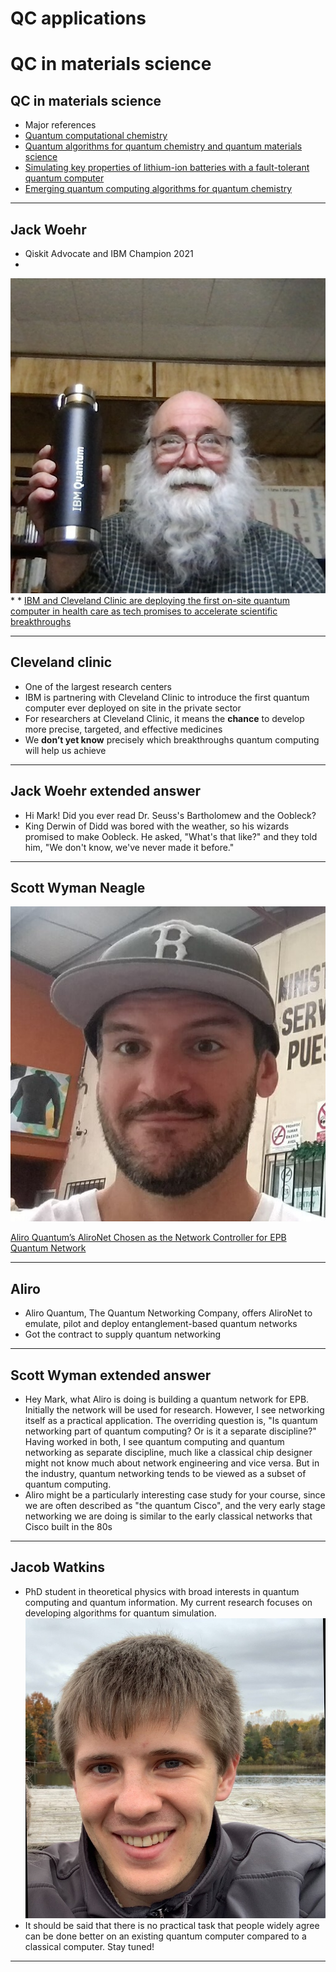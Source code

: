 # QC applications

# QC in materials science

## QC in materials science

* Major references
* [Quantum computational chemistry](https://arxiv.org/pdf/1808.10402.pdf)
* [Quantum algorithms for quantum chemistry and quantum materials science](https://arxiv.org/pdf/2001.03685.pdf)
* [Simulating key properties of lithium-ion batteries with a fault-tolerant quantum computer](https://personal.us.es/norge/papers/Phys_Rev_A_106_032428.pdf)
* [Emerging quantum computing algorithms for quantum chemistry](https://arxiv.org/pdf/2109.02873.pdf)

---

## Jack Woehr

* Qiskit Advocate and IBM Champion 2021
* 
![](../images/04-JackWoehr.png)
*
*
[IBM and Cleveland Clinic are deploying the first on-site quantum computer in health care as tech promises to accelerate scientific breakthroughs](https://fortune.com/2023/03/23/ibm-cleveland-clinic-deploying-first-on-site-quantum-computer-health-care-tech-science-erzurum-gil/)

---
## Cleveland clinic

* One of the largest research centers
* IBM is partnering with Cleveland Clinic to introduce the first quantum computer ever deployed on site in the private sector
* For researchers at Cleveland Clinic, it means the **chance** to develop more precise, targeted, and effective medicines
* We **don’t yet know** precisely which breakthroughs quantum computing will help us achieve

---

## Jack Woehr extended answer

* Hi Mark! Did you ever read Dr. Seuss's Bartholomew and the Oobleck?
* King Derwin of Didd was bored with the weather, so his wizards promised to make Oobleck. He asked, "What's that like?" and they told him, "We don't know, we've never made it before."

---
## Scott Wyman Neagle

![](../images/05-ScottWymanNeagle.png)

[Aliro Quantum’s AliroNet Chosen as the Network Controller for EPB Quantum Network](https://www.hpcwire.com/off-the-wire/aliro-quantums-alironet-chosen-as-the-network-controller-for-epb-quantum-network-powered-by-qubitekk/)

---

## Aliro

* Aliro Quantum, The Quantum Networking Company, offers AliroNet to emulate, pilot and deploy entanglement-based quantum networks
* Got the contract to supply quantum networking

---

## Scott Wyman extended answer

* Hey Mark, what Aliro is doing is building a quantum network for EPB. Initially the network will be used for research. However, I see networking itself as a practical application. The overriding question is, "Is quantum networking part of quantum computing? Or is it a separate discipline?" Having worked in both, I see quantum computing and quantum networking as separate discipline, much like a classical chip designer might not know much about network engineering and vice versa. But in the industry, quantum networking tends to be viewed as a subset of quantum computing.
* Aliro might be a particularly interesting case study for your course, since we are often described as "the quantum Cisco", and the very early stage networking we are doing is similar to the early classical networks that Cisco built in the 80s

---

## Jacob Watkins

*  PhD student in theoretical physics with broad interests in quantum computing and quantum information. My current research focuses on developing algorithms for quantum simulation. 
![](../images/06-Jacob.jpeg)
* It should be said that there is no practical task that people widely agree can be done better on an existing quantum computer compared to a classical computer. Stay tuned!

---
